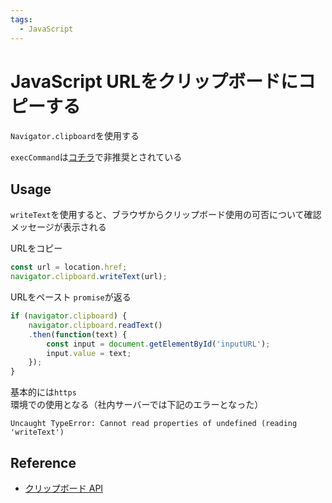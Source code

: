```yaml
---
tags:
  - JavaScript
---
```


# JavaScript URLをクリップボードにコピーする
`Navigator.clipboard`を使用する

`execCommand`は[コチラ](https://developer.mozilla.org/ja/docs/Web/API/Document/execCommand)で非推奨とされている
## Usage
`writeText`を使用すると、ブラウザからクリップボード使用の可否について確認メッセージが表示される

URLをコピー
```javascript
const url = location.href;
navigator.clipboard.writeText(url);
```

URLをペースト `promise`が返る
```javascript
if (navigator.clipboard) {
    navigator.clipboard.readText()
    .then(function(text) {
        const input = document.getElementById('inputURL');
        input.value = text;
    });
}
```

基本的には`https`環境での使用となる（社内サーバーでは下記のエラーとなった）
```
Uncaught TypeError: Cannot read properties of undefined (reading 'writeText')
```

## Reference
* [クリップボード API](https://developer.mozilla.org/ja/docs/Web/API/Clipboard_API)
